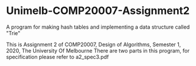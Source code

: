 # Unimelb-COMP20007-Assignment2
A program for making hash tables and implementing a data structure called "Trie"

This is Assignment 2 of COMP20007, Design of Algorithms, Semester 1, 2020, The University Of Melbourne
There are two parts in this program, for specification please refer to a2_spec3.pdf

